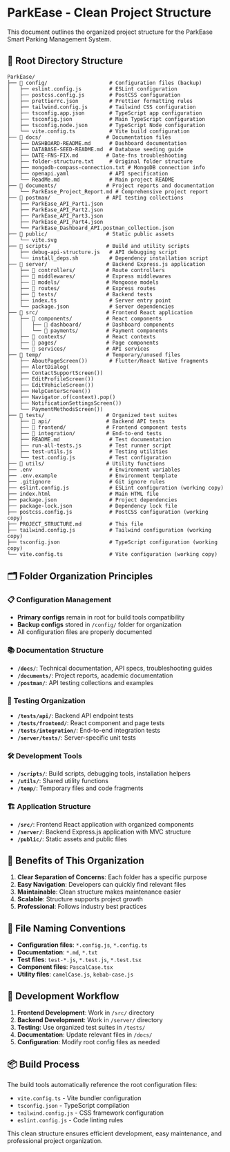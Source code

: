 # ParkEase - Clean Project Structure

This document outlines the organized project structure for the ParkEase Smart Parking Management System.

## 📁 Root Directory Structure

```
ParkEase/
├── 📁 config/                    # Configuration files (backup)
│   ├── eslint.config.js         # ESLint configuration
│   ├── postcss.config.js        # PostCSS configuration
│   ├── prettierrc.json          # Prettier formatting rules
│   ├── tailwind.config.js       # Tailwind CSS configuration
│   ├── tsconfig.app.json        # TypeScript app configuration
│   ├── tsconfig.json            # Main TypeScript configuration
│   ├── tsconfig.node.json       # TypeScript Node configuration
│   └── vite.config.ts           # Vite build configuration
├── 📁 docs/                     # Documentation files
│   ├── DASHBOARD-README.md      # Dashboard documentation
│   ├── DATABASE-SEED-README.md  # Database seeding guide
│   ├── DATE-FNS-FIX.md         # Date-fns troubleshooting
│   ├── folder-structure.txt     # Original folder structure
│   ├── mongodb-compass-connection.txt # MongoDB connection info
│   ├── openapi.yaml             # API specification
│   └── ReadMe.md                # Main project README
├── 📁 documents/                # Project reports and documentation
│   └── ParkEase_Project_Report.md # Comprehensive project report
├── 📁 postman/                  # API testing collections
│   ├── ParkEase_API_Part1.json
│   ├── ParkEase_API_Part2.json
│   ├── ParkEase_API_Part3.json
│   ├── ParkEase_API_Part4.json
│   └── ParkEase_Dashboard_API.postman_collection.json
├── 📁 public/                   # Static public assets
│   └── vite.svg
├── 📁 scripts/                  # Build and utility scripts
│   ├── debug-api-structure.js   # API debugging script
│   └── install_deps.sh          # Dependency installation script
├── 📁 server/                   # Backend Express.js application
│   ├── 📁 controllers/          # Route controllers
│   ├── 📁 middlewares/          # Express middlewares
│   ├── 📁 models/               # Mongoose models
│   ├── 📁 routes/               # Express routes
│   ├── 📁 tests/                # Backend tests
│   ├── index.ts                 # Server entry point
│   └── package.json             # Server dependencies
├── 📁 src/                      # Frontend React application
│   ├── 📁 components/           # React components
│   │   ├── 📁 dashboard/        # Dashboard components
│   │   └── 📁 payments/         # Payment components
│   ├── 📁 contexts/             # React contexts
│   ├── 📁 pages/                # Page components
│   └── 📁 services/             # API services
├── 📁 temp/                     # Temporary/unused files
│   ├── AboutPageScreen())       # Flutter/React Native fragments
│   ├── AlertDialog(
│   ├── ContactSupportScreen())
│   ├── EditProfileScreen())
│   ├── EditVehicleScreen())
│   ├── HelpCenterScreen())
│   ├── Navigator.of(context).pop()
│   ├── NotificationSettingsScreen())
│   └── PaymentMethodsScreen())
├── 📁 tests/                    # Organized test suites
│   ├── 📁 api/                  # Backend API tests
│   ├── 📁 frontend/             # Frontend component tests
│   ├── 📁 integration/          # End-to-end tests
│   ├── README.md                # Test documentation
│   ├── run-all-tests.js         # Test runner script
│   ├── test-utils.js            # Testing utilities
│   └── test.config.js           # Test configuration
├── 📁 utils/                    # Utility functions
├── .env                         # Environment variables
├── .env.example                 # Environment template
├── .gitignore                   # Git ignore rules
├── eslint.config.js             # ESLint configuration (working copy)
├── index.html                   # Main HTML file
├── package.json                 # Project dependencies
├── package-lock.json            # Dependency lock file
├── postcss.config.js            # PostCSS configuration (working copy)
├── PROJECT_STRUCTURE.md         # This file
├── tailwind.config.js           # Tailwind configuration (working copy)
├── tsconfig.json                # TypeScript configuration (working copy)
└── vite.config.ts               # Vite configuration (working copy)
```

## 🗂️ Folder Organization Principles

### 📋 **Configuration Management**
- **Primary configs** remain in root for build tools compatibility
- **Backup configs** stored in `/config/` folder for organization
- All configuration files are properly documented

### 📚 **Documentation Structure**
- **`/docs/`**: Technical documentation, API specs, troubleshooting guides
- **`/documents/`**: Project reports, academic documentation
- **`/postman/`**: API testing collections and examples

### 🧪 **Testing Organization**
- **`/tests/api/`**: Backend API endpoint tests
- **`/tests/frontend/`**: React component and page tests
- **`/tests/integration/`**: End-to-end integration tests
- **`/server/tests/`**: Server-specific unit tests

### 🛠️ **Development Tools**
- **`/scripts/`**: Build scripts, debugging tools, installation helpers
- **`/utils/`**: Shared utility functions
- **`/temp/`**: Temporary files and code fragments

### 🏗️ **Application Structure**
- **`/src/`**: Frontend React application with organized components
- **`/server/`**: Backend Express.js application with MVC structure
- **`/public/`**: Static assets and public files

## 🚀 **Benefits of This Organization**

1. **Clear Separation of Concerns**: Each folder has a specific purpose
2. **Easy Navigation**: Developers can quickly find relevant files
3. **Maintainable**: Clean structure makes maintenance easier
4. **Scalable**: Structure supports project growth
5. **Professional**: Follows industry best practices

## 📝 **File Naming Conventions**

- **Configuration files**: `*.config.js`, `*.config.ts`
- **Documentation**: `*.md`, `*.txt`
- **Test files**: `test-*.js`, `*.test.js`, `*.test.tsx`
- **Component files**: `PascalCase.tsx`
- **Utility files**: `camelCase.js`, `kebab-case.js`

## 🔧 **Development Workflow**

1. **Frontend Development**: Work in `/src/` directory
2. **Backend Development**: Work in `/server/` directory  
3. **Testing**: Use organized test suites in `/tests/`
4. **Documentation**: Update relevant files in `/docs/`
5. **Configuration**: Modify root config files as needed

## 📦 **Build Process**

The build tools automatically reference the root configuration files:
- `vite.config.ts` - Vite bundler configuration
- `tsconfig.json` - TypeScript compilation
- `tailwind.config.js` - CSS framework configuration
- `eslint.config.js` - Code linting rules

This clean structure ensures efficient development, easy maintenance, and professional project organization.